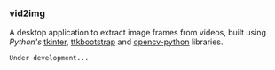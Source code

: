 ### vid2img

A desktop application to extract image frames from videos, built using _Python's_ [tkinter](https://docs.python.org/3/library/tkinter.html), [ttkbootstrap](https://ttkbootstrap.readthedocs.io/) and [opencv-python](https://pypi.org/project/opencv-python/) libraries.

`Under development...`

